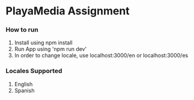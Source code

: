 # PlayaMedia Assignment

### How to run

1. Install using npm install
2. Run App using 'npm run dev'
3. In order to change locale, use localhost:3000/en or localhost:3000/es

### Locales Supported

1. English
2. Spanish
